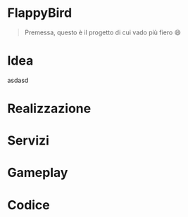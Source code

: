 # FlappyBird

> Premessa, questo è il progetto di cui vado più fiero :smile:
# Idea
asdasd
# Realizzazione

# Servizi

# Gameplay

# Codice




